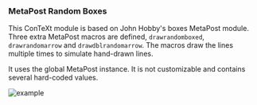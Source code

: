 ### MetaPost Random Boxes

This ConTeXt module is based on John Hobby's boxes MetaPost module. Three
extra MetaPost macros are defined, `drawrandomboxed`, `drawrandomarrow` and
`drawdblrandomarrow`. The macros draw the lines multiple times to simulate
hand-drawn lines.

It uses the global MetaPost instance. It is not customizable and contains
several hard-coded values.

![example](http://i.imgur.com/lCXhVds.png)
